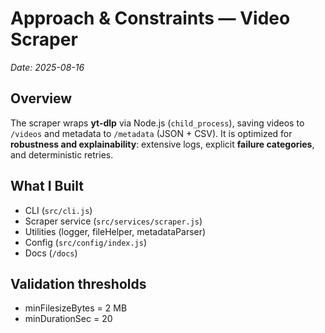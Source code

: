 # Approach & Constraints — Video Scraper
_Date: 2025-08-16_

## Overview
The scraper wraps **yt-dlp** via Node.js (`child_process`), saving videos to `/videos` and metadata to `/metadata` (JSON + CSV). It is optimized for **robustness and explainability**: extensive logs, explicit **failure categories**, and deterministic retries.

## What I Built
- CLI (`src/cli.js`)
- Scraper service (`src/services/scraper.js`)
- Utilities (logger, fileHelper, metadataParser)
- Config (`src/config/index.js`)
- Docs (`/docs`)

## Validation thresholds
- minFilesizeBytes = 2 MB
- minDurationSec = 20
